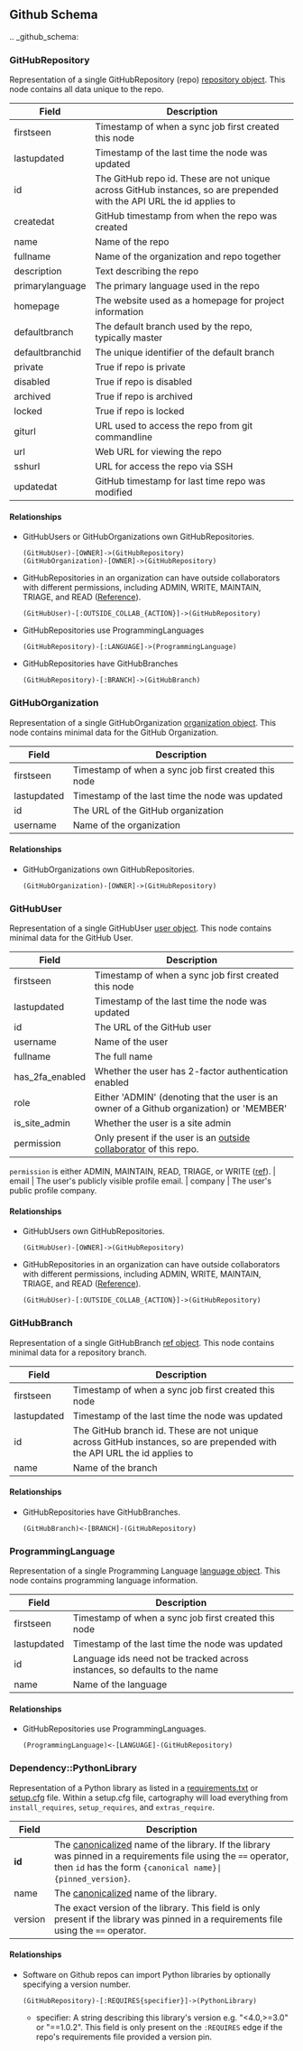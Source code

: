 ## Github Schema

.. _github_schema:

### GitHubRepository

Representation of a single GitHubRepository (repo) [repository object](https://developer.github.com/v4/object/repository/). This node contains all data unique to the repo.


| Field | Description |
|-------|--------------|
| firstseen| Timestamp of when a sync job first created this node  |
| lastupdated |  Timestamp of the last time the node was updated |
| id | The GitHub repo id. These are not unique across GitHub instances, so are prepended with the API URL the id applies to |
| createdat | GitHub timestamp from when the repo was created |
| name | Name of the repo |
| fullname | Name of the organization and repo together |
| description | Text describing the repo |
| primarylanguage | The primary language used in the repo |
| homepage | The website used as a homepage for project information |
| defaultbranch | The default branch used by the repo, typically master |
| defaultbranchid | The unique identifier of the default branch |
| private | True if repo is private |
| disabled | True if repo is disabled |
| archived | True if repo is archived |
| locked | True if repo is locked |
| giturl | URL used to access the repo from git commandline |
| url | Web URL for viewing the repo
| sshurl | URL for access the repo via SSH
| updatedat | GitHub timestamp for last time repo was modified |


#### Relationships

- GitHubUsers or GitHubOrganizations own GitHubRepositories.

    ```
    (GitHubUser)-[OWNER]->(GitHubRepository)
    (GitHubOrganization)-[OWNER]->(GitHubRepository)
    ```

- GitHubRepositories in an organization can have outside collaborators with different permissions, including ADMIN,
WRITE, MAINTAIN, TRIAGE, and READ ([Reference](https://docs.github.com/en/graphql/reference/enums#repositorypermission)).

    ```
    (GitHubUser)-[:OUTSIDE_COLLAB_{ACTION}]->(GitHubRepository)
    ```

- GitHubRepositories use ProgrammingLanguages
    ```
   (GitHubRepository)-[:LANGUAGE]->(ProgrammingLanguage)
    ```
- GitHubRepositories have GitHubBranches
    ```
   (GitHubRepository)-[:BRANCH]->(GitHubBranch)
    ```

### GitHubOrganization

Representation of a single GitHubOrganization [organization object](https://developer.github.com/v4/object/organization/). This node contains minimal data for the GitHub Organization.


| Field | Description |
|-------|--------------|
| firstseen| Timestamp of when a sync job first created this node  |
| lastupdated |  Timestamp of the last time the node was updated |
| id | The URL of the GitHub organization |
| username | Name of the organization |


#### Relationships

- GitHubOrganizations own GitHubRepositories.

    ```
    (GitHubOrganization)-[OWNER]->(GitHubRepository)
    ```

### GitHubUser

Representation of a single GitHubUser [user object](https://developer.github.com/v4/object/user/). This node contains minimal data for the GitHub User.


| Field | Description |
|-------|--------------|
| firstseen| Timestamp of when a sync job first created this node  |
| lastupdated |  Timestamp of the last time the node was updated |
| id | The URL of the GitHub user |
| username | Name of the user |
| fullname | The full name |
| has_2fa_enabled | Whether the user has 2-factor authentication enabled |
| role | Either 'ADMIN' (denoting that the user is an owner of a Github organization) or 'MEMBER' |
| is_site_admin | Whether the user is a site admin |
| permission | Only present if the user is an [outside collaborator](https://docs.github.com/en/graphql/reference/objects#repositorycollaboratorconnection) of this repo.
`permission` is either ADMIN, MAINTAIN, READ, TRIAGE, or WRITE ([ref](https://docs.github.com/en/graphql/reference/enums#repositorypermission)).
| email | The user's publicly visible profile email.
| company | The user's public profile company.


#### Relationships

- GitHubUsers own GitHubRepositories.

    ```
    (GitHubUser)-[OWNER]->(GitHubRepository)
    ```

- GitHubRepositories in an organization can have outside collaborators with different permissions, including ADMIN,
WRITE, MAINTAIN, TRIAGE, and READ ([Reference](https://docs.github.com/en/graphql/reference/enums#repositorypermission)).

    ```
    (GitHubUser)-[:OUTSIDE_COLLAB_{ACTION}]->(GitHubRepository)
    ```

### GitHubBranch

Representation of a single GitHubBranch [ref object](https://developer.github.com/v4/object/ref). This node contains minimal data for a repository branch.


| Field | Description |
|-------|--------------|
| firstseen| Timestamp of when a sync job first created this node  |
| lastupdated |  Timestamp of the last time the node was updated |
| id | The GitHub branch id. These are not unique across GitHub instances, so are prepended with the API URL the id applies to |
| name | Name of the branch |


#### Relationships

- GitHubRepositories have GitHubBranches.

    ```
    (GitHubBranch)<-[BRANCH]-(GitHubRepository)
    ```

### ProgrammingLanguage

Representation of a single Programming Language [language object](https://developer.github.com/v4/object/language). This node contains programming language information.


| Field | Description |
|-------|--------------|
| firstseen| Timestamp of when a sync job first created this node  |
| lastupdated |  Timestamp of the last time the node was updated |
| id | Language ids need not be tracked across instances, so defaults to the name |
| name | Name of the language |


#### Relationships

- GitHubRepositories use ProgrammingLanguages.

    ```
    (ProgrammingLanguage)<-[LANGUAGE]-(GitHubRepository)
    ```


### Dependency::PythonLibrary

Representation of a Python library as listed in a [requirements.txt](https://pip.pypa.io/en/stable/user_guide/#requirements-files)
or [setup.cfg](https://setuptools.pypa.io/en/latest/userguide/declarative_config.html) file.
Within a setup.cfg file, cartography will load everything from `install_requires`, `setup_requires`, and `extras_require`.

| Field | Description |
|-------|-------------|
|**id**|The [canonicalized](https://packaging.pypa.io/en/latest/utils/#packaging.utils.canonicalize_name) name of the library. If the library was pinned in a requirements file using the `==` operator, then `id` has the form ``{canonical name}\|{pinned_version}``.|
|name|The [canonicalized](https://packaging.pypa.io/en/latest/utils/#packaging.utils.canonicalize_name) name of the library.|
|version|The exact version of the library. This field is only present if the library was pinned in a requirements file using the `==` operator.|

#### Relationships

- Software on Github repos can import Python libraries by optionally specifying a version number.

    ```
    (GitHubRepository)-[:REQUIRES{specifier}]->(PythonLibrary)
    ```

    - specifier: A string describing this library's version e.g. "<4.0,>=3.0" or "==1.0.2". This field is only present on the `:REQUIRES` edge if the repo's requirements file provided a version pin.
